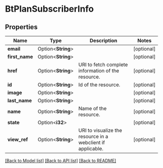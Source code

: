 # BtPlanSubscriberInfo

## Properties

Name | Type | Description | Notes
------------ | ------------- | ------------- | -------------
**email** | Option<**String**> |  | [optional]
**first_name** | Option<**String**> |  | [optional]
**href** | Option<**String**> | URI to fetch complete information of the resource. | [optional]
**id** | Option<**String**> | Id of the resource. | [optional]
**image** | Option<**String**> |  | [optional]
**last_name** | Option<**String**> |  | [optional]
**name** | Option<**String**> | Name of the resource. | [optional]
**state** | Option<**i32**> |  | [optional]
**view_ref** | Option<**String**> | URI to visualize the resource in a webclient if applicable. | [optional]

[[Back to Model list]](../README.md#documentation-for-models) [[Back to API list]](../README.md#documentation-for-api-endpoints) [[Back to README]](../README.md)


